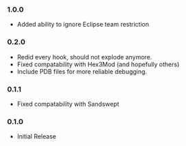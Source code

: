 ### 1.0.0
- Added ability to ignore Eclipse team restriction
### 0.2.0
- Redid every hook, should not explode anymore.
- Fixed compatability with Hex3Mod (and hopefully others)
- Include PDB files for more reliable debugging.
### 0.1.1
- Fixed compatability with Sandswept
### 0.1.0
- Initial Release